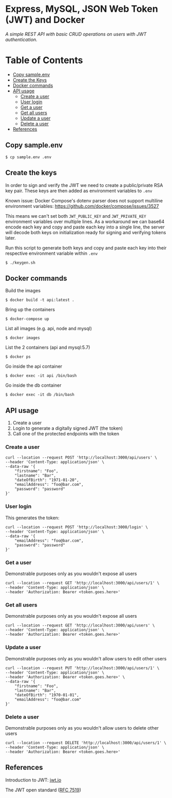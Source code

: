 # Express, MySQL, JSON Web Token (JWT) and Docker
_A simple REST API with basic CRUD operations on users with JWT authentication._

# Table of Contents

- [Copy sample.env](#copy-sampleenv)
- [Create the Keys](#create-the-keys)
- [Docker commands](#docker-commands)
- [API usage](#api-usage)
  - [Create a user](#create-a-user)
  - [User login](#user-login)
  - [Get a user](#get-a-user)
  - [Get all users](#get-all-users)
  - [Update a user](#update-a-user)
  - [Delete a user](#delete-a-user)
- [References](#references)

## Copy sample.env

    $ cp sample.env .env

## Create the keys
In order to sign and verify the JWT we need to create a public/private RSA key pair. These keys are then added as environment variables to `.env`

Known issue: Docker Compose's dotenv parser does not support multiline environment variables: 
https://github.com/docker/compose/issues/3527

This means we can't set both `JWT_PUBLIC_KEY` and `JWT_PRIVATE_KEY` environment variables over multiple lines. As a workaround we can base64 encode each key and copy and paste each key into a single line, the server will decode both keys on initialization ready for signing and verifying tokens later.

Run this script to generate both keys and copy and paste each key into their respective environment variable within `.env`
    
    $ ./keygen.sh

## Docker commands
Build the images
    
    $ docker build -t api:latest .

Bring up the containers

    $ docker-compose up

List all images (e.g. api, node and mysql)

    $ docker images

List the 2 containers (api and mysql:5.7)
    
    $ docker ps

Go inside the api container

    $ docker exec -it api /bin/bash

Go inside the db container
    
    $ docker exec -it db /bin/bash

## API usage
1. Create a user
2. Login to generate a digitally signed JWT (the token)
3. Call one of the protected endpoints with the token

### Create a user
    curl --location --request POST 'http://localhost:3000/api/users' \
    --header 'Content-Type: application/json' \
    --data-raw '{
	    "firstname": "Foo",
	    "lastname": "Bar",
	    "dateOfBirth": "1971-01-20",
	    "emailAddress": "foo@bar.com",
	    "password": "password"
    }'

### User login 
This generates the token:

    curl --location --request POST 'http://localhost:3000/login' \
    --header 'Content-Type: application/json' \
    --data-raw '{
        "emailAddress": "foo@bar.com",
        "password": "password"
    }'  

### Get a user
Demonstrable purposes only as you wouldn't expose all users

    curl --location --request GET 'http://localhost:3000/api/users/1' \
    --header 'Content-Type: application/json' \
    --header 'Authorization: Bearer <token.goes.here>'

### Get all users
Demonstrable purposes only as you wouldn't expose all users

    curl --location --request GET 'http://localhost:3000/api/users' \
    --header 'Content-Type: application/json' \
    --header 'Authorization: Bearer <token.goes.here>'

### Update a user
Demonstrable purposes only as you wouldn't allow users to edit other users

    curl --location --request PUT 'http://localhost:3000/api/users/1' \
    --header 'Content-Type: application/json' \
    --header 'Authorization: Bearer <token.goes.here>' \
    --data-raw '{
        "firstname": "Foo",
        "lastname": "Bar",
        "dateOfBirth": "1970-01-01",
        "emailAddress": "foo@bar.com"
    }'

### Delete a user
Demonstrable purposes only as you wouldn't allow users to delete other users

    curl --location --request DELETE 'http://localhost:3000/api/users/1' \
    --header 'Content-Type: application/json' \
    --header 'Authorization: Bearer <token.goes.here>'

## References
Introduction to JWT: [jwt.io](https://jwt.io)

The JWT open standard ([RFC 7519](https://tools.ietf.org/html/rfc7519))
